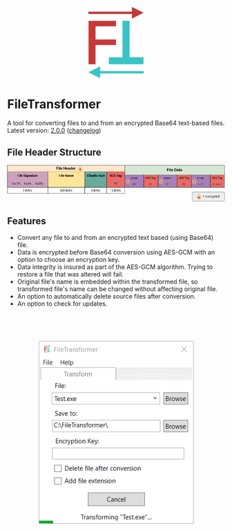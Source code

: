 <p align="center">
  <a href="#"><img src="Resources/logo.svg" width="128"></a>
</p>

# FileTransformer
A tool for converting files to and from an encrypted Base64 text-based files.  
Latest version: [2.0.0](https://github.com/MichaelYochpaz/FileTransformer/releases/latest) ([changelog](https://github.com/MichaelYochpaz/FileTransformer/blob/main/CHANGELOG.md))

## File Header Structure
<p align="center">
  <a href="#"><img src="Resources/file-structure.png"></a>
</p>

## Features
* Convert any file to and from an encrypted text based (using Base64) file.
* Data is encrypted before Base64 conversion using AES-GCM with an option to choose an encryption key.
* Data integrity is insured as part of the AES-GCM algorithm. Trying to restore a file that was altered will fail.
* Original file's name is embedded within the transformed file, so transformed file's name can be changed without affecting original file.
* An option to automatically delete source files after conversion.
* An option to check for updates.

##
</br>
</br>
<p align="center">
  <a href="#"><img src="Resources/screenshot.png" a="#"></a>
</p>
